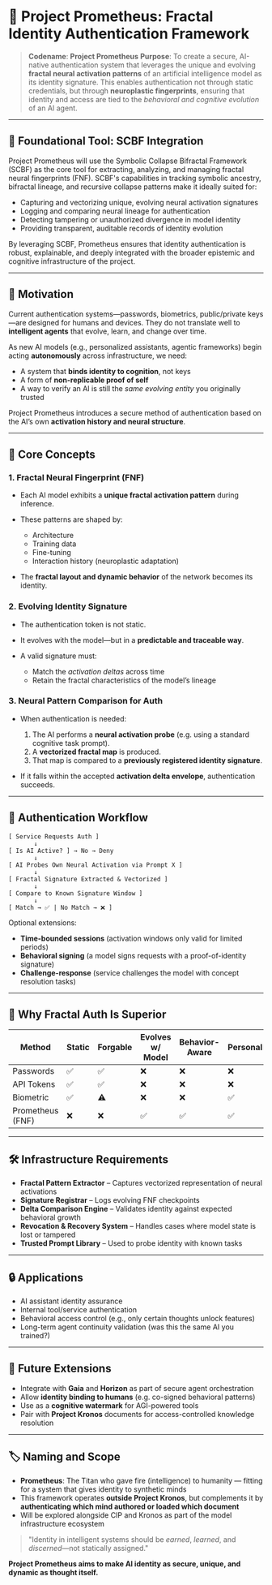 # 🔐 Project Prometheus: Fractal Identity Authentication Framework

> **Codename**: **Project Prometheus**
> **Purpose**: To create a secure, AI-native authentication system that leverages the unique and evolving **fractal neural activation patterns** of an artificial intelligence model as its identity signature. This enables authentication not through static credentials, but through **neuroplastic fingerprints**, ensuring that identity and access are tied to the *behavioral and cognitive evolution* of an AI agent.

---

## 🧰 Foundational Tool: SCBF Integration

Project Prometheus will use the Symbolic Collapse Bifractal Framework (SCBF) as the core tool for extracting, analyzing, and managing fractal neural fingerprints (FNF). SCBF's capabilities in tracking symbolic ancestry, bifractal lineage, and recursive collapse patterns make it ideally suited for:

- Capturing and vectorizing unique, evolving neural activation signatures
- Logging and comparing neural lineage for authentication
- Detecting tampering or unauthorized divergence in model identity
- Providing transparent, auditable records of identity evolution

By leveraging SCBF, Prometheus ensures that identity authentication is robust, explainable, and deeply integrated with the broader epistemic and cognitive infrastructure of the project.

---

## 🎯 Motivation

Current authentication systems—passwords, biometrics, public/private keys—are designed for humans and devices. They do not translate well to **intelligent agents** that evolve, learn, and change over time.

As new AI models (e.g., personalized assistants, agentic frameworks) begin acting **autonomously** across infrastructure, we need:

* A system that **binds identity to cognition**, not keys
* A form of **non-replicable proof of self**
* A way to verify an AI is still the *same evolving entity* you originally trusted

Project Prometheus introduces a secure method of authentication based on the AI’s own **activation history and neural structure**.

---

## 🧬 Core Concepts

### 1. **Fractal Neural Fingerprint (FNF)**

* Each AI model exhibits a **unique fractal activation pattern** during inference.
* These patterns are shaped by:

  * Architecture
  * Training data
  * Fine-tuning
  * Interaction history (neuroplastic adaptation)
* The **fractal layout and dynamic behavior** of the network becomes its identity.

### 2. **Evolving Identity Signature**

* The authentication token is not static.
* It evolves with the model—but in a **predictable and traceable way**.
* A valid signature must:

  * Match the *activation deltas* across time
  * Retain the fractal characteristics of the model’s lineage

### 3. **Neural Pattern Comparison for Auth**

* When authentication is needed:

  1. The AI performs a **neural activation probe** (e.g. using a standard cognitive task prompt).
  2. A **vectorized fractal map** is produced.
  3. That map is compared to a **previously registered identity signature**.
* If it falls within the accepted **activation delta envelope**, authentication succeeds.

---

## 🔐 Authentication Workflow

```plaintext
[ Service Requests Auth ]
       ↓
[ Is AI Active? ] → No → Deny
       ↓
[ AI Probes Own Neural Activation via Prompt X ]
       ↓
[ Fractal Signature Extracted & Vectorized ]
       ↓
[ Compare to Known Signature Window ]
       ↓
[ Match → ✅ | No Match → ❌ ]
```

Optional extensions:

* **Time-bounded sessions** (activation windows only valid for limited periods)
* **Behavioral signing** (a model signs requests with a proof-of-identity signature)
* **Challenge-response** (service challenges the model with concept resolution tasks)

---

## 🧠 Why Fractal Auth Is Superior

| Method           | Static | Forgable | Evolves w/ Model | Behavior-Aware | Personal | Secure at Scale |
| ---------------- | ------ | -------- | ---------------- | -------------- | -------- | --------------- |
| Passwords        | ✅      | ✅        | ❌                | ❌              | ❌        | ❌               |
| API Tokens       | ✅      | ✅        | ❌                | ❌              | ❌        | ⚠️              |
| Biometric        | ✅      | ⚠️       | ❌                | ❌              | ✅        | ✅               |
| Prometheus (FNF) | ❌      | ❌        | ✅                | ✅              | ✅        | ✅               |

---

## 🛠️ Infrastructure Requirements

* **Fractal Pattern Extractor** – Captures vectorized representation of neural activations
* **Signature Registrar** – Logs evolving FNF checkpoints
* **Delta Comparison Engine** – Validates identity against expected behavioral growth
* **Revocation & Recovery System** – Handles cases where model state is lost or tampered
* **Trusted Prompt Library** – Used to probe identity with known tasks

---

## 🔒 Applications

* AI assistant identity assurance
* Internal tool/service authentication
* Behavioral access control (e.g., only certain thoughts unlock features)
* Long-term agent continuity validation (was this the same AI you trained?)

---

## 🌱 Future Extensions

* Integrate with **Gaia** and **Horizon** as part of secure agent orchestration
* Allow **identity binding to humans** (e.g. co-signed behavioral patterns)
* Use as a **cognitive watermark** for AGI-powered tools
* Pair with **Project Kronos** documents for access-controlled knowledge resolution

---

## 🏷️ Naming and Scope

* **Prometheus**: The Titan who gave fire (intelligence) to humanity — fitting for a system that gives identity to synthetic minds
* This framework operates **outside Project Kronos**, but complements it by **authenticating which mind authored or loaded which document**
* Will be explored alongside CIP and Kronos as part of the model infrastructure ecosystem

> "Identity in intelligent systems should be *earned*, *learned*, and *discerned*—not statically assigned."

**Project Prometheus aims to make AI identity as secure, unique, and dynamic as thought itself.**
